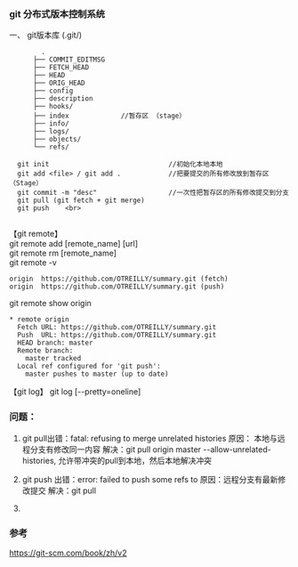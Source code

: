### git 分布式版本控制系统

一、 git版本库 (.git/)
```
        .
      ├── COMMIT_EDITMSG
      ├── FETCH_HEAD
      ├── HEAD
      ├── ORIG_HEAD
      ├── config
      ├── description
      ├── hooks/
      ├── index             //暂存区 （stage）
      ├── info/
      ├── logs/
      ├── objects/
      └── refs/
```
```
  git init                              //初始化本地本地
  git add <file> / git add .            //把要提交的所有修改放到暂存区（Stage）
  git commit -m "desc"                  //一次性把暂存区的所有修改提交到分支
  git pull (git fetch + git merge) 
  git push    <br>
  
```  
  
【git remote】  <br>
  git remote add [remote_name] [url]  <br>
  git remote rm [remote_name]  <br>
  git remote -v   <br>
```
origin	https://github.com/OTREILLY/summary.git (fetch)
origin	https://github.com/OTREILLY/summary.git (push)
```
git remote show origin
```
* remote origin
  Fetch URL: https://github.com/OTREILLY/summary.git
  Push  URL: https://github.com/OTREILLY/summary.git
  HEAD branch: master
  Remote branch:
    master tracked
  Local ref configured for 'git push':
    master pushes to master (up to date)
```


【git log】
git log [--pretty=oneline]




### 问题：
1. git pull出错：fatal: refusing to merge unrelated histories
原因： 本地与远程分支有修改同一内容
解决：git pull origin master --allow-unrelated-histories, 允许带冲突的pull到本地，然后本地解决冲突

2. git push 出错：error: failed to push some refs to
原因：远程分支有最新修改提交
解决：git pull 

3. 





### 参考

https://git-scm.com/book/zh/v2
